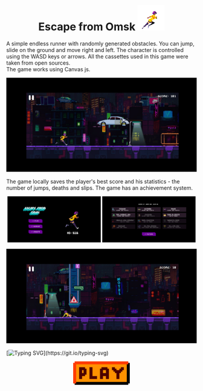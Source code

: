 
<center> 

# Escape from Omsk ![Alt Text](./readmeStuff/1.gif)

</center>

A simple endless runner with randomly generated obstacles. You can jump, slide on the ground and move right and left. The character is controlled using the WASD keys or arrows. All the cassettes used in this game were taken from open sources.<br>
The game works using Canvas js.


<img src='./readmeStuff/2.jpg'>

The game locally saves the player's best score and his statistics - the number of jumps, deaths and slips. The game has an achievement system.


<p align='center' float="center">
  <img src="./readmeStuff/1.jpg" width="49%" />
   <img src="./readmeStuff/4.jpg" width="49%" />
</p>

<img src='./readmeStuff/3.jpg'>

<p align="center">

 [![Typing SVG](https://readme-typing-svg.herokuapp.com?font=Fira+Code&pause=1000&width=435&lines=Do+not+try+to+leave+Omsk.)](https://git.io/typing-svg)
</p>

<p align="center">
<a href='https://moxa-rumin.github.io/escape-from-omsk/' target='_blank'><img style ='width: 150px;' class='but' src='./readmeStuff/play.png'><a>
</p>
